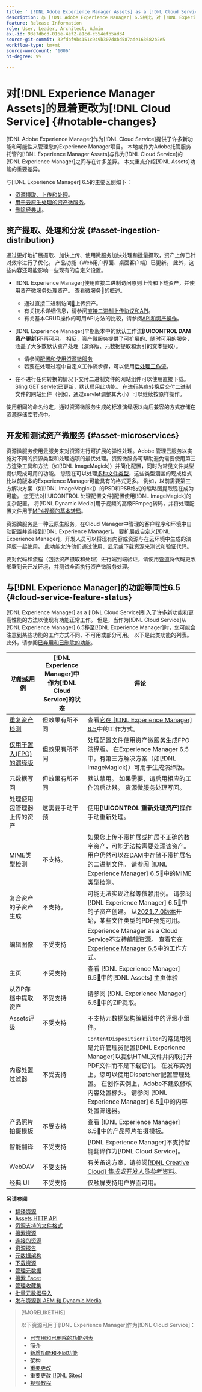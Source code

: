 ```yaml
---
title: ' [!DNL Adobe Experience Manager Assets] as a [!DNL Cloud Service]中的显着更改'
description: 与 [!DNL Adobe Experience Manager] 6.5相比，对 [!DNL Experience Manager] 中的 [!DNL Adobe Experience Manager Assets] as a [!DNL Cloud Service] 进行了显着更改。
feature: Release Information
role: User, Leader, Architect, Admin
exl-id: 93e7dbcd-016e-4ef2-a1cd-c554efb5ad34
source-git-commit: 32fdbf9b4151c949b307d8bd587ade163682b2e5
workflow-type: tm+mt
source-wordcount: '1006'
ht-degree: 9%

---
```


# 对[!DNL Experience Manager Assets]的显着更改为[!DNL Cloud Service] {#notable-changes}

[!DNL Adobe Experience Manager]作为[!DNL Cloud Service]提供了许多新功能和可能性来管理您的Experience Manager项目。 本地或作为Adobe托管服务托管的[!DNL Experience Manager Assets]与作为[!DNL Cloud Service]的[!DNL Experience Manager]之间存在许多差异。 本文重点介绍[!DNL Assets]功能的重要差异。

与[!DNL Experience Manager] 6.5的主要区别如下：

* [资源摄取、上传和处理](#asset-ingestion)。
* [用于云原生处理的资产微服务](#asset-microservices)。
* [删除经典UI](#classic-ui)。

## 资产提取、处理和分发 {#asset-ingestion-distribution}

通过更好地扩展摄取、加快上传、使用微服务加快处理和批量摄取，资产上传已针对效率进行了优化。 产品功能（Web用户界面、桌面客户端）已更新。 此外，这些内容还可能影响一些现有的自定义设置。

* [!DNL Experience Manager]使用直接二进制访问原则上传和下载资产，并使用资产微服务处理资产。 查看微服务[&#128279;](/help/assets/asset-microservices-overview.md)的概述。
   * 通过直接二进制访问[&#128279;](/help/assets/asset-microservices-overview.md#asset-upload-with-direct-binary-access)上传资产。
   * 有关技术详细信息，请参阅[直接二进制上传协议和API](/help/assets/developer-reference-material-apis.md#upload-binary)。
   * 有关基本CRUD操作的可用API方法的比较，请参阅[API和资产操作](/help/assets/developer-reference-material-apis.md#use-cases-and-apis)。
* [!DNL Experience Manager]早期版本中的默认工作流&#x200B;**[!UICONTROL DAM资产更新]**&#x200B;不再可用。 相反，资产微服务提供了可扩展的、随时可用的服务，涵盖了大多数默认资产处理（演绎版、元数据提取和索引的文本提取）。
   * 请参阅[配置和使用资源微服务](/help/assets/asset-microservices-configure-and-use.md)
   * 若要在处理过程中自定义工作流步骤，可以使用[后处理工作流](/help/assets/asset-microservices-configure-and-use.md#post-processing-workflows)。

* 在不进行任何转换的情况下交付二进制文件的网站组件可以使用直接下载。 Sling GET servlet已更新，默认启用此功能。 在进行某些转换后交付二进制文件的网站组件（例如，通过servlet调整其大小）可以继续按原样操作。

使用相同的命名约定，通过资源微服务生成的标准演绎版以向后兼容的方式存储在资源存储库节点中。

## 开发和测试资产微服务 {#asset-microservices}

资源微服务使用云服务来对资源进行可扩展的弹性处理。Adobe 管理云服务以实施对不同的资源类型和处理选项的最优处理。资源微服务可帮助避免需要使用第三方渲染工具和方法（如[!DNL ImageMagick]）并简化配置，同时为常见文件类型提供现成可用的功能。 您现在可以处理[多种文件类型](/help/assets/file-format-support.md)，这些类型涵盖的现成格式比以前版本的Experience Manager可能具有的格式更多。 例如，以前需要第三方解决方案（如[!DNL ImageMagick]）的PSD和PSB格式的缩略图提取现在成为可能。 您无法对[!UICONTROL 处理配置文件]配置使用[!DNL ImageMagick]的复杂配置。 将[!DNL Dynamic Media]用于视频的高级FFmpeg转码，并将处理配置文件用于[MP4视频的基本转码](/help/assets/manage-video-assets.md#transcode-video)。

资源微服务是一种云原生服务，在Cloud Manager中管理的客户程序和环境中自动配置并连接到[!DNL Experience Manager]。 要扩展或自定义[!DNL Experience Manager]，开发人员可以将现有内容或资源与在云环境中生成的演绎版一起使用。 此功能允许他们通过使用、显示或下载资源来测试和验证代码。

要对代码和流程（包括资产摄取和处理）进行端到端验证，请使用[管道](/help/implementing/cloud-manager/configuring-pipelines/introduction-ci-cd-pipelines.md)将代码更改部署到云开发环境，并测试全面执行资产微服务处理。

## 与[!DNL Experience Manager]的功能等同性6.5 {#cloud-service-feature-status}

[!DNL Experience Manager] as a [!DNL Cloud Service]引入了许多新功能和更高性能的方法以使现有功能正常工作。 但是，当作为[!DNL Cloud Service]从[!DNL Experience Manager] 6.5移至[!DNL Experience Manager]时，您可能会注意到某些功能的工作方式不同、不可用或部分可用。 以下是此类功能的列表。 此外，请参阅[已弃用和已删除的功能](/help/release-notes/deprecated-removed-features.md)。

| 功能或用例 | [!DNL Experience Manager]中作为[!DNL Cloud Service]的状态 | 评论 |
|-----|-----|-----|
| [重复资产检测](/help/assets/detect-duplicate-assets.md) | 但效果有所不同 | 查看[它在 [!DNL Experience Manager] 6.5](https://experienceleague.adobe.com/en/docs/experience-manager-65/content/assets/managing/duplicate-detection)中的工作方式。 |
| [仅用于置入(FPO)的演绎版](/help/assets/configure-fpo-renditions.md) | 但效果有所不同 | 处理配置文件使用资产微服务生成FPO演绎版。 在Experience Manager 6.5中，有第三方解决方案（如[!DNL ImageMagick]）可用于生成演绎版。 |
| 元数据写回 | 但效果有所不同 | 默认禁用。 如果需要，请启用相应的工作流启动器。 资源微服务处理写回。 |
| 处理使用包管理器上传的资产 | 这需要手动干预 | 使用&#x200B;**[!UICONTROL 重新处理资产]**&#x200B;操作手动重新处理。 |
| MIME类型检测 | 不支持。 | 如果您上传不带扩展或扩展不正确的数字资产，可能无法按需要处理该资产。 用户仍然可以在DAM中存储不带扩展名的二进制文件。 请参阅 [!DNL Experience Manager] 6.5[&#128279;](https://experienceleague.adobe.com/en/docs/experience-manager-65/content/assets/administer/detect-asset-mime-type-with-tika)中的MIME类型检测。 |
| 复合资产的子资产生成 | 不支持。 | 可能无法实现注释等依赖用例。 请参阅 [!DNL Experience Manager] 6.5[&#128279;](https://experienceleague.adobe.com/en/docs/experience-manager-65/content/assets/managing/managing-linked-subassets#generate-subassets)中的子资产创建。 从[2021.7.0版本](/help/release-notes/release-notes-cloud/release-notes-current.md)开始，某些文件类型的PDF预览可用。 |
| 编辑图像 | 不受支持 | Experience Manager as a Cloud Service不支持编辑资源。 查看[它在Experience Manager 6.5](https://experienceleague.adobe.com/en/docs/experience-manager-65/content/assets/managing/manage-assets#editing-images)中的工作方式。 |
| 主页 | 不受支持 | 查看 [!DNL Experience Manager] 6.5[&#128279;](https://experienceleague.adobe.com/en/docs/experience-manager-65/content/assets/using/assets-home-page)中的[!DNL Assets] 主页体验 |
| 从ZIP存档中提取资产 | 不受支持 | 请参阅 [!DNL Experience Manager] 6.5[&#128279;](https://experienceleague.adobe.com/en/docs/experience-manager-65/content/assets/managing/manage-assets#extractzip)中的ZIP提取。 |
| Assets评级 | 不受支持 | 不支持元数据架构编辑器中的评级小组件。 |
| 内容处置过滤器 | 不受支持 | `ContentDispositionFilter`的常见用例是允许管理员配置[!DNL Experience Manager]以提供HTML文件并内联打开PDF文件而不是下载它们。 在发布实例上，您可以使用Dispatcher配置管理处置。 在创作实例上，Adobe不建议修改内容处置标头。 请参阅 [!DNL Experience Manager] 6.5[&#128279;](https://experienceleague.adobe.com/en/docs/experience-manager-65/content/security/content-disposition-filter)中的内容处置筛选器。 |
| 产品照片拍摄模板 | 不受支持 | 查看 [!DNL Experience Manager] 6.5[&#128279;](https://experienceleague.adobe.com/en/docs/experience-manager-65/content/sites/authoring/projects/managing-product-information)中的产品照片拍摄模板。 |
| 智能翻译 | 不受支持 | [!DNL Experience Manager]不支持智能翻译作为[!DNL Cloud Service]。 |
| WebDAV | 不受支持 | 有关备选方案，请参阅[[!DNL Creative Cloud] 集成](/help/assets/aem-cc-integration-best-practices.md)或[开发人员参考资料](/help/assets/developer-reference-material-apis.md)。 |
| 经典 UI | 不受支持 | 仅触屏支持用户界面可用。 |

**另请参阅**

* [翻译资源](translate-assets.md)
* [Assets HTTP API](mac-api-assets.md)
* [资源支持的文件格式](file-format-support.md)
* [搜索资源](search-assets.md)
* [连接的资源](use-assets-across-connected-assets-instances.md)
* [资源报告](asset-reports.md)
* [元数据架构](metadata-schemas.md)
* [下载资源](download-assets-from-aem.md)
* [管理元数据](manage-metadata.md)
* [搜索 Facet](search-facets.md)
* [管理收藏集](manage-collections.md)
* [批量元数据导入](metadata-import-export.md)
* [发布资源到 AEM 和 Dynamic Media](/help/assets/publish-assets-to-aem-and-dm.md)

>[!MORELIKETHIS]
>
>以下资源可用于[!DNL Experience Manager]作为[!DNL Cloud Service]：
>
>* [已弃用和已删除的功能列表](/help/release-notes/deprecated-removed-features.md)
>* [简介](/help/overview/introduction.md)
>* [新增功能和不同功能](/help/overview/what-is-new-and-different.md)
>* [架构](/help/overview/architecture.md)
>* [重要更改](/help/release-notes/aem-cloud-changes.md)
>* [重要更改 [!DNL Sites]](/help/sites-cloud/sites-cloud-changes.md)
>* [视频教程](https://experienceleague.adobe.com/en/docs/experience-manager-learn/cloud-service/overview)
